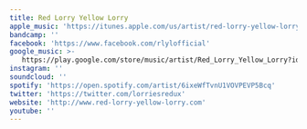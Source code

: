 ```yaml
---
title: Red Lorry Yellow Lorry
apple_music: 'https://itunes.apple.com/us/artist/red-lorry-yellow-lorry/155893330'
bandcamp: ''
facebook: 'https://www.facebook.com/rlylofficial'
google_music: >-
   https://play.google.com/store/music/artist/Red_Lorry_Yellow_Lorry?id=Aa5ezfkz6nqbdpyhvhylpqbse5q
instagram: ''
soundcloud: ''
spotify: 'https://open.spotify.com/artist/6ixeWfTvnU1VOVPEVP5Bcq'
twitter: 'https://twitter.com/lorriesredux'
website: 'http://www.red-lorry-yellow-lorry.com'
youtube: ''
---
```

